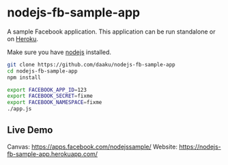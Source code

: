 nodejs-fb-sample-app
====================

A sample Facebook application. This application can be run
standalone or on [Heroku](http://www.heroku.com/).

Make sure you have [nodejs](http://nodejs.org/) installed.

```sh
git clone https://github.com/daaku/nodejs-fb-sample-app
cd nodejs-fb-sample-app
npm install

export FACEBOOK_APP_ID=123
export FACEBOOK_SECRET=fixme
export FACEBOOK_NAMESPACE=fixme
./app.js
```

Live Demo
---------

Canvas: https://apps.facebook.com/nodejssample/
Website: https://nodejs-fb-sample-app.herokuapp.com/
